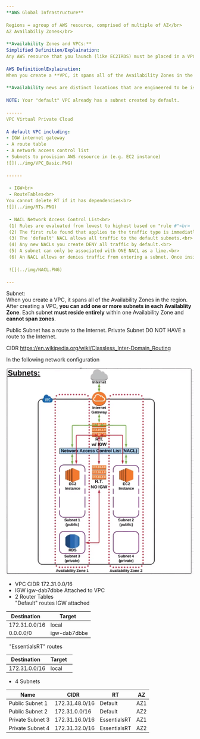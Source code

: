 ```yaml
---
**AWS Global Infrastructure**

Regions = agroup of AWS resource, comprised of multiple of AZ</br>
AZ Availabiliy Zones</br>

**Availability Zones and VPCs:** 
Simplified Definition/Explaination: 
Any AWS resource that you launch (like EC2IRDS) must be placed in a VPC subnet. Any given subnet must be located in an Availbility Zone. You can (and should) utilize multiple Availabilty Zones to create redundacy in your architecture. This is what allows for **High Availabilty** and **Fault Toleratent** systems. 

AWS DefinitionlExplaination: 
When you create a **VPC, it spans all of the Availability Zones in the region**. After creating a VPC, you can add **one or more subnets in each Availability Zone**. Each subnet must reside entirely within one Availability Zone and cannot span zones. 

**Availability news are distinct locations that are engineered to be isolated from failures in other Availability Zones. By launching instances in separate Availability Zones, you can protect your applications from the failure of a single location." **

NOTE: Your "default" VPC already has a subnet created by default. 

------
VPC Virtual Private Cloud

A default VPC including:
- IGW internet gateway
- A route table
- A network access control list
- Subnets to provision AWS resource in (e.g. EC2 instance)
![](../img/VPC_Basic.PNG)

------

 - IGW<br>
 - RouteTables<br>
You cannot delete RT if it has dependencies<br>
![](../img/RTs.PNG)

 - NACL Network Access Control List<br>
 (1) Rules are evaluated from lowest to highest based on "rule #"<br>
 (2) The first rule found that applies to the traffic type is immediatly applied, regardless of any rules that come after it (have a higher "rule #").<br>
 (3) The 'default' NACL allows all traffic to the default subnets.<br>
 (4) Any new NACLs you create DENY all traffic by default.<br>
 (5) A subnet can only be associated with ONE NACL as a lime.<br>
 (6) An NACL allows or denies traffic from entering a subnet. Once inside the subnet, other AWS resources (i.e. EC2 instances) may have an additional layer of security (security groups).<br>

 ![](../img/NACL.PNG)

---
```


Subnet:<br>
When you create a VPC, it spans all of the Availability Zones in the region. After creating a VPC, **you can add one or more subnets in each Availablity Zone**. Each subnet **must reside entirely** within one Availability Zone and **cannot span zones**.

Public Subnet has a route to the Internet.
Private Subnet DO NOT HAVE a route to the Internet.

CIDR https://en.wikipedia.org/wiki/Classless_Inter-Domain_Routing

In the following network configuration

 ![](../img/Subnet.PNG)
 
 - VPC CIDR 172.31.0.0/16
 - IGW igw-dab7dbbe Attached to VPC
 - 2 Router Tables<br>
     "Default" routes IGW attached<br>
 
 Destination   | Target   
 ------------- | ----------
 172.31.0.0/16 | local    
 0.0.0.0/0     | igw-dab7dbbe
 
     "EssentialsRT" routes<br>
 
 Destination   | Target   
 ------------- | ----------
 172.31.0.0/16 | local    
      
  - 4 Subnets
  
 Name   | CIDR  | RT |  AZ
 ------------- | ---------- | ------------- | ----------
Public Subnet 1 | 172.31.48.0/16 | Default | AZ1
Public Subnet 2 | 172.31.0.0/16 | Default | AZ2
Private Subnet 3 | 172.31.16.0/16 | EssentialsRT | AZ1
Private Subnet 4 | 172.31.32.0/16 | EssentialsRT | AZ2
      
